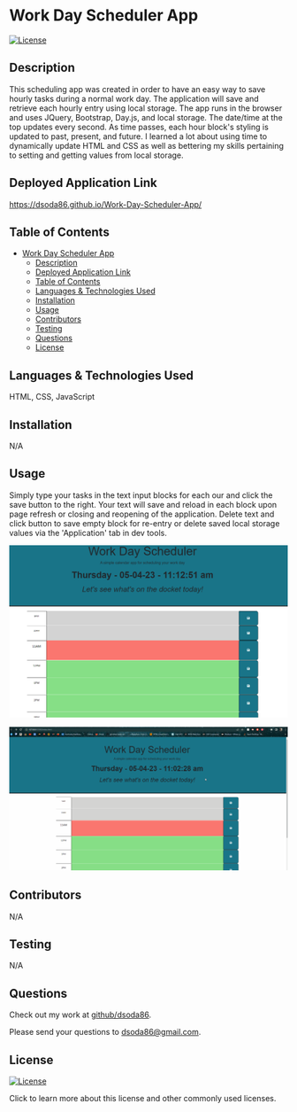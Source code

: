 # Work Day Scheduler App 
[![License](https://img.shields.io/badge/License-MIT%20License-yellow.svg)](https://choosealicense.com/licenses/mit/)
## Description
This scheduling app was created in order to have an easy way to save hourly tasks during a normal work day. The application will save and retrieve each hourly entry using local storage. The app runs in the browser and uses JQuery, Bootstrap, Day.js, and local storage. The date/time at the top updates every second. As time passes, each hour block's styling is updated to past, present, and future. I learned a lot about using time to dynamically update HTML and CSS as well as bettering my skills pertaining to setting and getting values from local storage.
## Deployed Application Link
https://dsoda86.github.io/Work-Day-Scheduler-App/
## Table of Contents
- [Work Day Scheduler App](#work-day-scheduler-app)
  - [Description](#description)
  - [Deployed Application Link](#deployed-application-link)
  - [Table of Contents](#table-of-contents)
  - [Languages \& Technologies Used](#languages--technologies-used)
  - [Installation](#installation)
  - [Usage](#usage)
  - [Contributors](#contributors)
  - [Testing](#testing)
  - [Questions](#questions)
  - [License](#license)


## Languages & Technologies Used
HTML, CSS, JavaScript
## Installation
N/A
## Usage
Simply type your tasks in the text input blocks for each our and click the save button to the right. Your text will save and reload in each block upon page refresh or closing and reopening of the application. Delete text and click button to save empty block for re-entry or delete saved local storage values via the 'Application' tab in dev tools.


![alt-text](./example\scheduler-app-screenshot.png)


![alt-text](./example\scheduler-app-demo.gif)


## Contributors
N/A
## Testing
N/A
## Questions
Check out my work at [github/dsoda86](https://github.com/dsoda86).


Please send your questions to  [dsoda86@gmail.com](mailto:dsoda86@gmail.com?subject=[GitHub]%20Dev%20Connect).
## License
[![License](https://img.shields.io/badge/License-MIT%20License-yellow.svg)](https://choosealicense.com/licenses/mit/)


Click to learn more about this license and other commonly used licenses.
